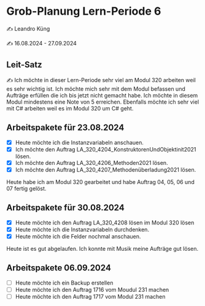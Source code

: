 # Grob-Planung Lern-Periode 6

✍️ Leandro Küng

✍️ 16.08.2024 - 27.09.2024

## Leit-Satz

✍️ Ich möchte in dieser Lern-Periode sehr viel am Modul 320 arbeiten weil es sehr wichtig ist. Ich möchte mich sehr mit dem Modul befassen und Aufträge erfüllen die ich bis jetzt nicht gemacht habe. Ich möchte in diesem Modul mindestens eine Note von 5 erreichen. Ebenfalls möchte ich sehr viel mit C# arbeiten weil es im Modul 320 um C# geht. 

## Arbeitspakete für 23.08.2024

- [X] Heute möchte ich die Instanzvariabeln anschauen.
- [X] Ich möchte den Auftrag LA_320_4204_KonstruktorenUndObjektinit2021 lösen.
- [X] Ich möchte den Auftrag LA_320_4206_Methoden2021 lösen.
- [X] Ich möchte den Auftrag LA_320_4207_Methodenüberladung2021 lösen.

Heute habe ich am Modul 320 gearbeitet und habe Auftrag 04, 05, 06 und 07 fertig gelöst.

## Arbeitspakete für 30.08.2024

- [X] Heute möchte ich den Auftrag LA_320_4208 lösen im Modul 320 lösen
- [X] Heute möchte ich die Instanzvariabeln durchdenken.
- [X] Heute möchte ich die Felder nochmal anschauen.

Heute ist es gut abgelaufen. Ich konnte mit Musik meine Aufträge gut lösen.


## Arbeitspakete 06.09.2024

- [ ] Heute möchte ich ein Backup erstellen
- [ ] Heute möchte ich den Auftrag 1716 vom Moudul 231 machen
- [ ] Heute möchte ich den Auftrag 1717 vom Modul 231 machen
